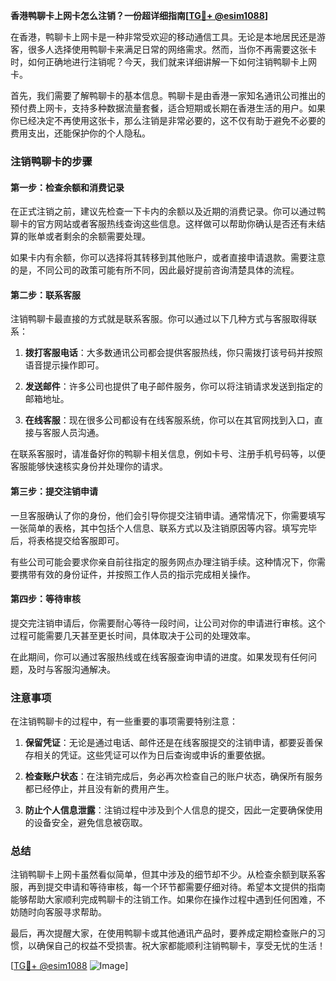**香港鸭聊卡上网卡怎么注销？一份超详细指南[[TG💪+ @esim1088](https://t.me/s/esim1088)]**

在香港，鸭聊卡上网卡是一种非常受欢迎的移动通信工具。无论是本地居民还是游客，很多人选择使用鸭聊卡来满足日常的网络需求。然而，当你不再需要这张卡时，如何正确地进行注销呢？今天，我们就来详细讲解一下如何注销鸭聊卡上网卡。

首先，我们需要了解鸭聊卡的基本信息。鸭聊卡是由香港一家知名通讯公司推出的预付费上网卡，支持多种数据流量套餐，适合短期或长期在香港生活的用户。如果你已经决定不再使用这张卡，那么注销是非常必要的，这不仅有助于避免不必要的费用支出，还能保护你的个人隐私。

### 注销鸭聊卡的步骤

#### 第一步：检查余额和消费记录
在正式注销之前，建议先检查一下卡内的余额以及近期的消费记录。你可以通过鸭聊卡的官方网站或者客服热线查询这些信息。这样做可以帮助你确认是否还有未结算的账单或者剩余的余额需要处理。

如果卡内有余额，你可以选择将其转移到其他账户，或者直接申请退款。需要注意的是，不同公司的政策可能有所不同，因此最好提前咨询清楚具体的流程。

#### 第二步：联系客服
注销鸭聊卡最直接的方式就是联系客服。你可以通过以下几种方式与客服取得联系：

1. **拨打客服电话**：大多数通讯公司都会提供客服热线，你只需拨打该号码并按照语音提示操作即可。
   
2. **发送邮件**：许多公司也提供了电子邮件服务，你可以将注销请求发送到指定的邮箱地址。

3. **在线客服**：现在很多公司都设有在线客服系统，你可以在其官网找到入口，直接与客服人员沟通。

在联系客服时，请准备好你的鸭聊卡相关信息，例如卡号、注册手机号码等，以便客服能够快速核实身份并处理你的请求。

#### 第三步：提交注销申请
一旦客服确认了你的身份，他们会引导你提交注销申请。通常情况下，你需要填写一张简单的表格，其中包括个人信息、联系方式以及注销原因等内容。填写完毕后，将表格提交给客服即可。

有些公司可能会要求你亲自前往指定的服务网点办理注销手续。这种情况下，你需要携带有效的身份证件，并按照工作人员的指示完成相关操作。

#### 第四步：等待审核
提交完注销申请后，你需要耐心等待一段时间，让公司对你的申请进行审核。这个过程可能需要几天甚至更长时间，具体取决于公司的处理效率。

在此期间，你可以通过客服热线或在线客服查询申请的进度。如果发现有任何问题，及时与客服沟通解决。

### 注意事项

在注销鸭聊卡的过程中，有一些重要的事项需要特别注意：

1. **保留凭证**：无论是通过电话、邮件还是在线客服提交的注销申请，都要妥善保存相关的凭证。这些凭证可以作为日后查询或申诉的重要依据。

2. **检查账户状态**：在注销完成后，务必再次检查自己的账户状态，确保所有服务都已经停止，并且没有新的费用产生。

3. **防止个人信息泄露**：注销过程中涉及到个人信息的提交，因此一定要确保使用的设备安全，避免信息被窃取。

### 总结

注销鸭聊卡上网卡虽然看似简单，但其中涉及的细节却不少。从检查余额到联系客服，再到提交申请和等待审核，每一个环节都需要仔细对待。希望本文提供的指南能够帮助大家顺利完成鸭聊卡的注销工作。如果你在操作过程中遇到任何困难，不妨随时向客服寻求帮助。

最后，再次提醒大家，在使用鸭聊卡或其他通讯产品时，要养成定期检查账户的习惯，以确保自己的权益不受损害。祝大家都能顺利注销鸭聊卡，享受无忧的生活！

[[TG💪+ @esim1088](https://t.me/s/esim1088) ![Image](https://i.postimg.cc/4NQfJmqS/Snipaste-2025-05-13-00-14-12.png)]